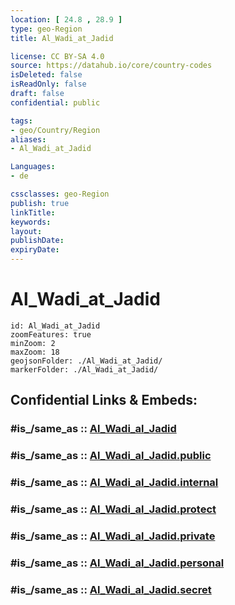 ```yaml
---
location: [ 24.8 , 28.9 ] 
type: geo-Region
title: Al_Wadi_at_Jadid

license: CC BY-SA 4.0
source: https://datahub.io/core/country-codes
isDeleted: false
isReadOnly: false
draft: false
confidential: public

tags:
- geo/Country/Region
aliases:
- Al_Wadi_at_Jadid

Languages:
- de

cssclasses: geo-Region
publish: true
linkTitle: 
keywords: 
layout: 
publishDate: 
expiryDate: 
---
```


# Al_Wadi_at_Jadid

```leaflet
id: Al_Wadi_at_Jadid
zoomFeatures: true 
minZoom: 2 
maxZoom: 18
geojsonFolder: ./Al_Wadi_at_Jadid/
markerFolder: ./Al_Wadi_at_Jadid/
```


## Confidential Links & Embeds: 

### #is_/same_as :: [Al_Wadi_al_Jadid](/_Standards/Earth/Continent/Africa/Africa~North/Egypt/governorates~Egypt/Al_Wadi_al_Jadid.md) 

### #is_/same_as :: [Al_Wadi_al_Jadid.public](/_public/Earth/Continent/Africa/Africa~North/Egypt/governorates~Egypt/Al_Wadi_al_Jadid.public.md) 

### #is_/same_as :: [Al_Wadi_al_Jadid.internal](/_internal/Earth/Continent/Africa/Africa~North/Egypt/governorates~Egypt/Al_Wadi_al_Jadid.internal.md) 

### #is_/same_as :: [Al_Wadi_al_Jadid.protect](/_protect/Earth/Continent/Africa/Africa~North/Egypt/governorates~Egypt/Al_Wadi_al_Jadid.protect.md) 

### #is_/same_as :: [Al_Wadi_al_Jadid.private](/_private/Earth/Continent/Africa/Africa~North/Egypt/governorates~Egypt/Al_Wadi_al_Jadid.private.md) 

### #is_/same_as :: [Al_Wadi_al_Jadid.personal](/_personal/Earth/Continent/Africa/Africa~North/Egypt/governorates~Egypt/Al_Wadi_al_Jadid.personal.md) 

### #is_/same_as :: [Al_Wadi_al_Jadid.secret](/_secret/Earth/Continent/Africa/Africa~North/Egypt/governorates~Egypt/Al_Wadi_al_Jadid.secret.md)

